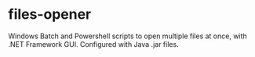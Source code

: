 # files-opener
Windows Batch and Powershell scripts to open multiple files at once, with .NET Framework GUI.
Configured with Java .jar files.
